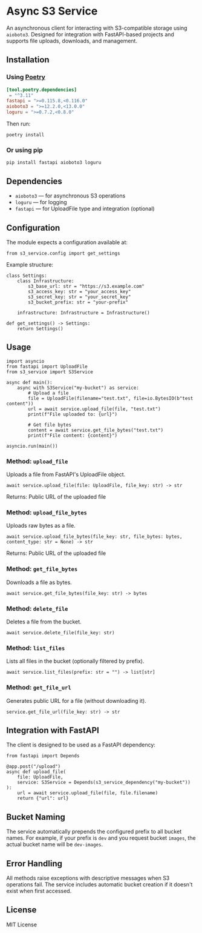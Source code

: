 # Async S3 Service

An asynchronous  client for interacting with S3-compatible storage using `aioboto3`. Designed for integration with FastAPI-based projects and supports file uploads, downloads, and management.

## Installation

### Using [Poetry](https://-poetry.org/)

```toml
[tool.poetry.dependencies]
 = "^3.11"
fastapi = ">=0.115.8,<0.116.0"
aioboto3 = ">=12.2.0,<13.0.0"
loguru = ">=0.7.2,<0.8.0"
```

Then run:


```
poetry install
```

### Or using pip

```
pip install fastapi aioboto3 loguru
```

## Dependencies

* `aioboto3` — for asynchronous S3 operations
* `loguru` — for logging
* `fastapi` — for UploadFile type and integration (optional)

## Configuration

The module expects a configuration available at:

```
from s3_service.config import get_settings
```

Example structure:

```
class Settings:
    class Infrastructure:
        s3_base_url: str = "https://s3.example.com"
        s3_access_key: str = "your_access_key"
        s3_secret_key: str = "your_secret_key"
        s3_bucket_prefix: str = "your-prefix"
    
    infrastructure: Infrastructure = Infrastructure()

def get_settings() -> Settings:
    return Settings()
```

## Usage

```
import asyncio
from fastapi import UploadFile
from s3_service import S3Service

async def main():
    async with S3Service("my-bucket") as service:
        # Upload a file
        file = UploadFile(filename="test.txt", file=io.BytesIO(b"test content"))
        url = await service.upload_file(file, "test.txt")
        print(f"File uploaded to: {url}")

        # Get file bytes
        content = await service.get_file_bytes("test.txt")
        print(f"File content: {content}")

asyncio.run(main())
```

### Method: `upload_file`

Uploads a file from FastAPI's UploadFile object.

```
await service.upload_file(file: UploadFile, file_key: str) -> str
```

Returns: Public URL of the uploaded file

### Method: `upload_file_bytes`

Uploads raw bytes as a file.

```
await service.upload_file_bytes(file_key: str, file_bytes: bytes, content_type: str = None) -> str
```

Returns: Public URL of the uploaded file

### Method: `get_file_bytes`

Downloads a file as bytes.

```
await service.get_file_bytes(file_key: str) -> bytes
```

### Method: `delete_file`

Deletes a file from the bucket.

```
await service.delete_file(file_key: str)
```

### Method: `list_files`

Lists all files in the bucket (optionally filtered by prefix).

```
await service.list_files(prefix: str = "") -> list[str]
```

### Method: `get_file_url`

Generates public URL for a file (without downloading it).

```
service.get_file_url(file_key: str) -> str
```

## Integration with FastAPI

The client is designed to be used as a FastAPI dependency:

```
from fastapi import Depends

@app.post("/upload")
async def upload_file(
    file: UploadFile,
    service: S3Service = Depends(s3_service_dependency("my-bucket"))
):
    url = await service.upload_file(file, file.filename)
    return {"url": url}
```

## Bucket Naming

The service automatically prepends the configured prefix to all bucket names. For example, if your prefix is `dev` and you request bucket `images`, the actual bucket name will be `dev-images`.

## Error Handling

All methods raise exceptions with descriptive messages when S3 operations fail. The service includes automatic bucket creation if it doesn't exist when first accessed.

## License

MIT License